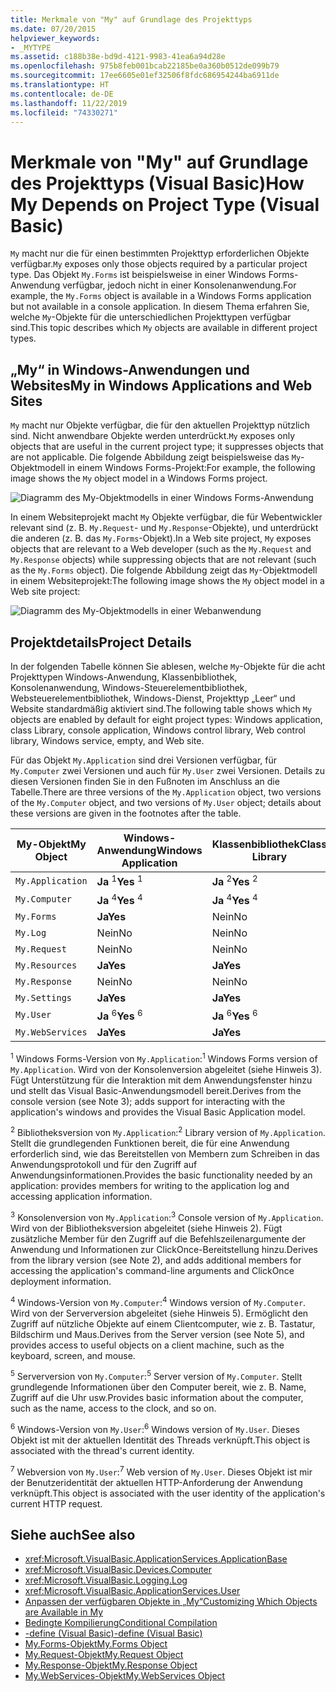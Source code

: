 ```yaml
---
title: Merkmale von "My" auf Grundlage des Projekttyps
ms.date: 07/20/2015
helpviewer_keywords:
- _MYTYPE
ms.assetid: c188b38e-bd9d-4121-9983-41ea6a94d28e
ms.openlocfilehash: 975b8feb001bcab22185be0a360b0512de099b79
ms.sourcegitcommit: 17ee6605e01ef32506f8fdc686954244ba6911de
ms.translationtype: HT
ms.contentlocale: de-DE
ms.lasthandoff: 11/22/2019
ms.locfileid: "74330271"
---
```

# <a name="how-my-depends-on-project-type-visual-basic"></a><span data-ttu-id="4502e-102">Merkmale von "My" auf Grundlage des Projekttyps (Visual Basic)</span><span class="sxs-lookup"><span data-stu-id="4502e-102">How My Depends on Project Type (Visual Basic)</span></span>

<span data-ttu-id="4502e-103">`My` macht nur die für einen bestimmten Projekttyp erforderlichen Objekte verfügbar.</span><span class="sxs-lookup"><span data-stu-id="4502e-103">`My` exposes only those objects required by a particular project type.</span></span> <span data-ttu-id="4502e-104">Das Objekt `My.Forms` ist beispielsweise in einer Windows Forms-Anwendung verfügbar, jedoch nicht in einer Konsolenanwendung.</span><span class="sxs-lookup"><span data-stu-id="4502e-104">For example, the `My.Forms` object is available in a Windows Forms application but not available in a console application.</span></span> <span data-ttu-id="4502e-105">In diesem Thema erfahren Sie, welche `My`-Objekte für die unterschiedlichen Projekttypen verfügbar sind.</span><span class="sxs-lookup"><span data-stu-id="4502e-105">This topic describes which `My` objects are available in different project types.</span></span>  
  
## <a name="my-in-windows-applications-and-web-sites"></a><span data-ttu-id="4502e-106">„My“ in Windows-Anwendungen und Websites</span><span class="sxs-lookup"><span data-stu-id="4502e-106">My in Windows Applications and Web Sites</span></span>  

 <span data-ttu-id="4502e-107">`My` macht nur Objekte verfügbar, die für den aktuellen Projekttyp nützlich sind. Nicht anwendbare Objekte werden unterdrückt.</span><span class="sxs-lookup"><span data-stu-id="4502e-107">`My` exposes only objects that are useful in the current project type; it suppresses objects that are not applicable.</span></span> <span data-ttu-id="4502e-108">Die folgende Abbildung zeigt beispielsweise das `My`-Objektmodell in einem Windows Forms-Projekt:</span><span class="sxs-lookup"><span data-stu-id="4502e-108">For example, the following image shows the `My` object model in a Windows Forms project.</span></span>  
  
 ![Diagramm des My-Objektmodells in einer Windows Forms-Anwendung](./media/how-my-depends-on-project-type/my-object-model-windows-forms.png)  
  
 <span data-ttu-id="4502e-110">In einem Websiteprojekt macht `My` Objekte verfügbar, die für Webentwickler relevant sind (z. B. `My.Request`- und `My.Response`-Objekte), und unterdrückt die anderen (z. B. das `My.Forms`-Objekt).</span><span class="sxs-lookup"><span data-stu-id="4502e-110">In a Web site project, `My` exposes objects that are relevant to a Web developer (such as the `My.Request` and `My.Response` objects) while suppressing objects that are not relevant (such as the `My.Forms` object).</span></span> <span data-ttu-id="4502e-111">Die folgende Abbildung zeigt das `My`-Objektmodell in einem Websiteprojekt:</span><span class="sxs-lookup"><span data-stu-id="4502e-111">The following image shows the `My` object model in a Web site project:</span></span>  
  
 ![Diagramm des My-Objektmodells in einer Webanwendung](./media/how-my-depends-on-project-type/my-object-model-web.png)  
  
## <a name="project-details"></a><span data-ttu-id="4502e-113">Projektdetails</span><span class="sxs-lookup"><span data-stu-id="4502e-113">Project Details</span></span>  

 <span data-ttu-id="4502e-114">In der folgenden Tabelle können Sie ablesen, welche `My`-Objekte für die acht Projekttypen Windows-Anwendung, Klassenbibliothek, Konsolenanwendung, Windows-Steuerelementbibliothek, Websteuerelementbibliothek, Windows-Dienst, Projekttyp „Leer“ und Website standardmäßig aktiviert sind.</span><span class="sxs-lookup"><span data-stu-id="4502e-114">The following table shows which `My` objects are enabled by default for eight project types: Windows application, class Library, console application, Windows control library, Web control library, Windows service, empty, and Web site.</span></span>  
  
 <span data-ttu-id="4502e-115">Für das Objekt `My.Application` sind drei Versionen verfügbar, für `My.Computer` zwei Versionen und auch für `My.User` zwei Versionen. Details zu diesen Versionen finden Sie in den Fußnoten im Anschluss an die Tabelle.</span><span class="sxs-lookup"><span data-stu-id="4502e-115">There are three versions of the `My.Application` object, two versions of the `My.Computer` object, and two versions of `My.User` object; details about these versions are given in the footnotes after the table.</span></span>  
  
|<span data-ttu-id="4502e-116">My-Objekt</span><span class="sxs-lookup"><span data-stu-id="4502e-116">My Object</span></span>|<span data-ttu-id="4502e-117">Windows-Anwendung</span><span class="sxs-lookup"><span data-stu-id="4502e-117">Windows Application</span></span>|<span data-ttu-id="4502e-118">Klassenbibliothek</span><span class="sxs-lookup"><span data-stu-id="4502e-118">Class Library</span></span>|<span data-ttu-id="4502e-119">Konsolenanwendung</span><span class="sxs-lookup"><span data-stu-id="4502e-119">Console Application</span></span>|<span data-ttu-id="4502e-120">Windows-Steuerelementbibliothek</span><span class="sxs-lookup"><span data-stu-id="4502e-120">Windows Control Library</span></span>|<span data-ttu-id="4502e-121">Websteuerelementbibliothek</span><span class="sxs-lookup"><span data-stu-id="4502e-121">Web Control Library</span></span>|<span data-ttu-id="4502e-122">Windows-Dienst</span><span class="sxs-lookup"><span data-stu-id="4502e-122">Windows Service</span></span>|<span data-ttu-id="4502e-123">Empty</span><span class="sxs-lookup"><span data-stu-id="4502e-123">Empty</span></span>|<span data-ttu-id="4502e-124">Website</span><span class="sxs-lookup"><span data-stu-id="4502e-124">Web Site</span></span>|  
|---|---|---|---|---|---|---|---|---|  
|`My.Application`|<span data-ttu-id="4502e-125">**Ja** <sup>1</sup></span><span class="sxs-lookup"><span data-stu-id="4502e-125">**Yes** <sup>1</sup></span></span>|<span data-ttu-id="4502e-126">**Ja** <sup>2</sup></span><span class="sxs-lookup"><span data-stu-id="4502e-126">**Yes** <sup>2</sup></span></span>|<span data-ttu-id="4502e-127">**Ja** <sup>3</sup></span><span class="sxs-lookup"><span data-stu-id="4502e-127">**Yes** <sup>3</sup></span></span>|<span data-ttu-id="4502e-128">**Ja** <sup>2</sup></span><span class="sxs-lookup"><span data-stu-id="4502e-128">**Yes** <sup>2</sup></span></span>|<span data-ttu-id="4502e-129">Nein</span><span class="sxs-lookup"><span data-stu-id="4502e-129">No</span></span>|<span data-ttu-id="4502e-130">**Ja** <sup>3</sup></span><span class="sxs-lookup"><span data-stu-id="4502e-130">**Yes** <sup>3</sup></span></span>|<span data-ttu-id="4502e-131">Nein</span><span class="sxs-lookup"><span data-stu-id="4502e-131">No</span></span>|<span data-ttu-id="4502e-132">Nein</span><span class="sxs-lookup"><span data-stu-id="4502e-132">No</span></span>|  
|`My.Computer`|<span data-ttu-id="4502e-133">**Ja** <sup>4</sup></span><span class="sxs-lookup"><span data-stu-id="4502e-133">**Yes** <sup>4</sup></span></span>|<span data-ttu-id="4502e-134">**Ja** <sup>4</sup></span><span class="sxs-lookup"><span data-stu-id="4502e-134">**Yes** <sup>4</sup></span></span>|<span data-ttu-id="4502e-135">**Ja** <sup>4</sup></span><span class="sxs-lookup"><span data-stu-id="4502e-135">**Yes** <sup>4</sup></span></span>|<span data-ttu-id="4502e-136">**Ja** <sup>4</sup></span><span class="sxs-lookup"><span data-stu-id="4502e-136">**Yes** <sup>4</sup></span></span>|<span data-ttu-id="4502e-137">**Ja** <sup>5</sup></span><span class="sxs-lookup"><span data-stu-id="4502e-137">**Yes** <sup>5</sup></span></span>|<span data-ttu-id="4502e-138">**Ja** <sup>4</sup></span><span class="sxs-lookup"><span data-stu-id="4502e-138">**Yes** <sup>4</sup></span></span>|<span data-ttu-id="4502e-139">Nein</span><span class="sxs-lookup"><span data-stu-id="4502e-139">No</span></span>|<span data-ttu-id="4502e-140">**Ja** <sup>5</sup></span><span class="sxs-lookup"><span data-stu-id="4502e-140">**Yes** <sup>5</sup></span></span>|  
|`My.Forms`|<span data-ttu-id="4502e-141">**Ja**</span><span class="sxs-lookup"><span data-stu-id="4502e-141">**Yes**</span></span>|<span data-ttu-id="4502e-142">Nein</span><span class="sxs-lookup"><span data-stu-id="4502e-142">No</span></span>|<span data-ttu-id="4502e-143">Nein</span><span class="sxs-lookup"><span data-stu-id="4502e-143">No</span></span>|<span data-ttu-id="4502e-144">**Ja**</span><span class="sxs-lookup"><span data-stu-id="4502e-144">**Yes**</span></span>|<span data-ttu-id="4502e-145">Nein</span><span class="sxs-lookup"><span data-stu-id="4502e-145">No</span></span>|<span data-ttu-id="4502e-146">Nein</span><span class="sxs-lookup"><span data-stu-id="4502e-146">No</span></span>|<span data-ttu-id="4502e-147">Nein</span><span class="sxs-lookup"><span data-stu-id="4502e-147">No</span></span>|<span data-ttu-id="4502e-148">Nein</span><span class="sxs-lookup"><span data-stu-id="4502e-148">No</span></span>|  
|`My.Log`|<span data-ttu-id="4502e-149">Nein</span><span class="sxs-lookup"><span data-stu-id="4502e-149">No</span></span>|<span data-ttu-id="4502e-150">Nein</span><span class="sxs-lookup"><span data-stu-id="4502e-150">No</span></span>|<span data-ttu-id="4502e-151">Nein</span><span class="sxs-lookup"><span data-stu-id="4502e-151">No</span></span>|<span data-ttu-id="4502e-152">Nein</span><span class="sxs-lookup"><span data-stu-id="4502e-152">No</span></span>|<span data-ttu-id="4502e-153">Nein</span><span class="sxs-lookup"><span data-stu-id="4502e-153">No</span></span>|<span data-ttu-id="4502e-154">Nein</span><span class="sxs-lookup"><span data-stu-id="4502e-154">No</span></span>|<span data-ttu-id="4502e-155">Nein</span><span class="sxs-lookup"><span data-stu-id="4502e-155">No</span></span>|<span data-ttu-id="4502e-156">**Ja**</span><span class="sxs-lookup"><span data-stu-id="4502e-156">**Yes**</span></span>|  
|`My.Request`|<span data-ttu-id="4502e-157">Nein</span><span class="sxs-lookup"><span data-stu-id="4502e-157">No</span></span>|<span data-ttu-id="4502e-158">Nein</span><span class="sxs-lookup"><span data-stu-id="4502e-158">No</span></span>|<span data-ttu-id="4502e-159">Nein</span><span class="sxs-lookup"><span data-stu-id="4502e-159">No</span></span>|<span data-ttu-id="4502e-160">Nein</span><span class="sxs-lookup"><span data-stu-id="4502e-160">No</span></span>|<span data-ttu-id="4502e-161">Nein</span><span class="sxs-lookup"><span data-stu-id="4502e-161">No</span></span>|<span data-ttu-id="4502e-162">Nein</span><span class="sxs-lookup"><span data-stu-id="4502e-162">No</span></span>|<span data-ttu-id="4502e-163">Nein</span><span class="sxs-lookup"><span data-stu-id="4502e-163">No</span></span>|<span data-ttu-id="4502e-164">**Ja**</span><span class="sxs-lookup"><span data-stu-id="4502e-164">**Yes**</span></span>|  
|`My.Resources`|<span data-ttu-id="4502e-165">**Ja**</span><span class="sxs-lookup"><span data-stu-id="4502e-165">**Yes**</span></span>|<span data-ttu-id="4502e-166">**Ja**</span><span class="sxs-lookup"><span data-stu-id="4502e-166">**Yes**</span></span>|<span data-ttu-id="4502e-167">**Ja**</span><span class="sxs-lookup"><span data-stu-id="4502e-167">**Yes**</span></span>|<span data-ttu-id="4502e-168">**Ja**</span><span class="sxs-lookup"><span data-stu-id="4502e-168">**Yes**</span></span>|<span data-ttu-id="4502e-169">**Ja**</span><span class="sxs-lookup"><span data-stu-id="4502e-169">**Yes**</span></span>|<span data-ttu-id="4502e-170">**Ja**</span><span class="sxs-lookup"><span data-stu-id="4502e-170">**Yes**</span></span>|<span data-ttu-id="4502e-171">Nein</span><span class="sxs-lookup"><span data-stu-id="4502e-171">No</span></span>|<span data-ttu-id="4502e-172">Nein</span><span class="sxs-lookup"><span data-stu-id="4502e-172">No</span></span>|  
|`My.Response`|<span data-ttu-id="4502e-173">Nein</span><span class="sxs-lookup"><span data-stu-id="4502e-173">No</span></span>|<span data-ttu-id="4502e-174">Nein</span><span class="sxs-lookup"><span data-stu-id="4502e-174">No</span></span>|<span data-ttu-id="4502e-175">Nein</span><span class="sxs-lookup"><span data-stu-id="4502e-175">No</span></span>|<span data-ttu-id="4502e-176">Nein</span><span class="sxs-lookup"><span data-stu-id="4502e-176">No</span></span>|<span data-ttu-id="4502e-177">Nein</span><span class="sxs-lookup"><span data-stu-id="4502e-177">No</span></span>|<span data-ttu-id="4502e-178">Nein</span><span class="sxs-lookup"><span data-stu-id="4502e-178">No</span></span>|<span data-ttu-id="4502e-179">Nein</span><span class="sxs-lookup"><span data-stu-id="4502e-179">No</span></span>|<span data-ttu-id="4502e-180">**Ja**</span><span class="sxs-lookup"><span data-stu-id="4502e-180">**Yes**</span></span>|  
|`My.Settings`|<span data-ttu-id="4502e-181">**Ja**</span><span class="sxs-lookup"><span data-stu-id="4502e-181">**Yes**</span></span>|<span data-ttu-id="4502e-182">**Ja**</span><span class="sxs-lookup"><span data-stu-id="4502e-182">**Yes**</span></span>|<span data-ttu-id="4502e-183">**Ja**</span><span class="sxs-lookup"><span data-stu-id="4502e-183">**Yes**</span></span>|<span data-ttu-id="4502e-184">**Ja**</span><span class="sxs-lookup"><span data-stu-id="4502e-184">**Yes**</span></span>|<span data-ttu-id="4502e-185">**Ja**</span><span class="sxs-lookup"><span data-stu-id="4502e-185">**Yes**</span></span>|<span data-ttu-id="4502e-186">**Ja**</span><span class="sxs-lookup"><span data-stu-id="4502e-186">**Yes**</span></span>|<span data-ttu-id="4502e-187">Nein</span><span class="sxs-lookup"><span data-stu-id="4502e-187">No</span></span>|<span data-ttu-id="4502e-188">Nein</span><span class="sxs-lookup"><span data-stu-id="4502e-188">No</span></span>|  
|`My.User`|<span data-ttu-id="4502e-189">**Ja** <sup>6</sup></span><span class="sxs-lookup"><span data-stu-id="4502e-189">**Yes** <sup>6</sup></span></span>|<span data-ttu-id="4502e-190">**Ja** <sup>6</sup></span><span class="sxs-lookup"><span data-stu-id="4502e-190">**Yes** <sup>6</sup></span></span>|<span data-ttu-id="4502e-191">**Ja** <sup>6</sup></span><span class="sxs-lookup"><span data-stu-id="4502e-191">**Yes** <sup>6</sup></span></span>|<span data-ttu-id="4502e-192">**Ja** <sup>6</sup></span><span class="sxs-lookup"><span data-stu-id="4502e-192">**Yes** <sup>6</sup></span></span>|<span data-ttu-id="4502e-193">**Ja** <sup>7</sup></span><span class="sxs-lookup"><span data-stu-id="4502e-193">**Yes** <sup>7</sup></span></span>|<span data-ttu-id="4502e-194">**Ja** <sup>6</sup></span><span class="sxs-lookup"><span data-stu-id="4502e-194">**Yes** <sup>6</sup></span></span>|<span data-ttu-id="4502e-195">Nein</span><span class="sxs-lookup"><span data-stu-id="4502e-195">No</span></span>|<span data-ttu-id="4502e-196">**Ja** <sup>7</sup></span><span class="sxs-lookup"><span data-stu-id="4502e-196">**Yes** <sup>7</sup></span></span>|  
|`My.WebServices`|<span data-ttu-id="4502e-197">**Ja**</span><span class="sxs-lookup"><span data-stu-id="4502e-197">**Yes**</span></span>|<span data-ttu-id="4502e-198">**Ja**</span><span class="sxs-lookup"><span data-stu-id="4502e-198">**Yes**</span></span>|<span data-ttu-id="4502e-199">**Ja**</span><span class="sxs-lookup"><span data-stu-id="4502e-199">**Yes**</span></span>|<span data-ttu-id="4502e-200">**Ja**</span><span class="sxs-lookup"><span data-stu-id="4502e-200">**Yes**</span></span>|<span data-ttu-id="4502e-201">**Ja**</span><span class="sxs-lookup"><span data-stu-id="4502e-201">**Yes**</span></span>|<span data-ttu-id="4502e-202">**Ja**</span><span class="sxs-lookup"><span data-stu-id="4502e-202">**Yes**</span></span>|<span data-ttu-id="4502e-203">Nein</span><span class="sxs-lookup"><span data-stu-id="4502e-203">No</span></span>|<span data-ttu-id="4502e-204">Nein</span><span class="sxs-lookup"><span data-stu-id="4502e-204">No</span></span>|  
  
 <span data-ttu-id="4502e-205"><sup>1</sup> Windows Forms-Version von `My.Application`:</span><span class="sxs-lookup"><span data-stu-id="4502e-205"><sup>1</sup> Windows Forms version of `My.Application`.</span></span> <span data-ttu-id="4502e-206">Wird von der Konsolenversion abgeleitet (siehe Hinweis 3). Fügt Unterstützung für die Interaktion mit dem Anwendungsfenster hinzu und stellt das Visual Basic-Anwendungsmodell bereit.</span><span class="sxs-lookup"><span data-stu-id="4502e-206">Derives from the console version (see Note 3); adds support for interacting with the application's windows and provides the Visual Basic Application model.</span></span>  
  
 <span data-ttu-id="4502e-207"><sup>2</sup> Bibliotheksversion von `My.Application`:</span><span class="sxs-lookup"><span data-stu-id="4502e-207"><sup>2</sup> Library version of `My.Application`.</span></span> <span data-ttu-id="4502e-208">Stellt die grundlegenden Funktionen bereit, die für eine Anwendung erforderlich sind, wie das Bereitstellen von Membern zum Schreiben in das Anwendungsprotokoll und für den Zugriff auf Anwendungsinformationen.</span><span class="sxs-lookup"><span data-stu-id="4502e-208">Provides the basic functionality needed by an application: provides members for writing to the application log and accessing application information.</span></span>  
  
 <span data-ttu-id="4502e-209"><sup>3</sup> Konsolenversion von `My.Application`:</span><span class="sxs-lookup"><span data-stu-id="4502e-209"><sup>3</sup> Console version of `My.Application`.</span></span> <span data-ttu-id="4502e-210">Wird von der Bibliotheksversion abgeleitet (siehe Hinweis 2). Fügt zusätzliche Member für den Zugriff auf die Befehlszeilenargumente der Anwendung und Informationen zur ClickOnce-Bereitstellung hinzu.</span><span class="sxs-lookup"><span data-stu-id="4502e-210">Derives from the library version (see Note 2), and adds additional members for accessing the application's command-line arguments and ClickOnce deployment information.</span></span>  
  
 <span data-ttu-id="4502e-211"><sup>4</sup> Windows-Version von `My.Computer`:</span><span class="sxs-lookup"><span data-stu-id="4502e-211"><sup>4</sup> Windows version of `My.Computer`.</span></span> <span data-ttu-id="4502e-212">Wird von der Serverversion abgeleitet (siehe Hinweis 5). Ermöglicht den Zugriff auf nützliche Objekte auf einem Clientcomputer, wie z. B. Tastatur, Bildschirm und Maus.</span><span class="sxs-lookup"><span data-stu-id="4502e-212">Derives from the Server version (see Note 5), and provides access to useful objects on a client machine, such as the keyboard, screen, and mouse.</span></span>  
  
 <span data-ttu-id="4502e-213"><sup>5</sup> Serverversion von `My.Computer`:</span><span class="sxs-lookup"><span data-stu-id="4502e-213"><sup>5</sup> Server version of `My.Computer`.</span></span> <span data-ttu-id="4502e-214">Stellt grundlegende Informationen über den Computer bereit, wie z. B. Name, Zugriff auf die Uhr usw.</span><span class="sxs-lookup"><span data-stu-id="4502e-214">Provides basic information about the computer, such as the name, access to the clock, and so on.</span></span>  
  
 <span data-ttu-id="4502e-215"><sup>6</sup> Windows-Version von `My.User`:</span><span class="sxs-lookup"><span data-stu-id="4502e-215"><sup>6</sup> Windows version of `My.User`.</span></span> <span data-ttu-id="4502e-216">Dieses Objekt ist mit der aktuellen Identität des Threads verknüpft.</span><span class="sxs-lookup"><span data-stu-id="4502e-216">This object is associated with the thread's current identity.</span></span>  
  
 <span data-ttu-id="4502e-217"><sup>7</sup> Webversion von `My.User`:</span><span class="sxs-lookup"><span data-stu-id="4502e-217"><sup>7</sup> Web version of `My.User`.</span></span> <span data-ttu-id="4502e-218">Dieses Objekt ist mir der Benutzeridentität der aktuellen HTTP-Anforderung der Anwendung verknüpft.</span><span class="sxs-lookup"><span data-stu-id="4502e-218">This object is associated with the user identity of the application's current HTTP request.</span></span>  
  
## <a name="see-also"></a><span data-ttu-id="4502e-219">Siehe auch</span><span class="sxs-lookup"><span data-stu-id="4502e-219">See also</span></span>

- <xref:Microsoft.VisualBasic.ApplicationServices.ApplicationBase>
- <xref:Microsoft.VisualBasic.Devices.Computer>
- <xref:Microsoft.VisualBasic.Logging.Log>
- <xref:Microsoft.VisualBasic.ApplicationServices.User>
- [<span data-ttu-id="4502e-220">Anpassen der verfügbaren Objekte in „My“</span><span class="sxs-lookup"><span data-stu-id="4502e-220">Customizing Which Objects are Available in My</span></span>](../../../visual-basic/developing-apps/customizing-extending-my/customizing-which-objects-are-available-in-my.md)
- [<span data-ttu-id="4502e-221">Bedingte Kompilierung</span><span class="sxs-lookup"><span data-stu-id="4502e-221">Conditional Compilation</span></span>](../../../visual-basic/programming-guide/program-structure/conditional-compilation.md)
- [<span data-ttu-id="4502e-222">-define (Visual Basic)</span><span class="sxs-lookup"><span data-stu-id="4502e-222">-define (Visual Basic)</span></span>](../../../visual-basic/reference/command-line-compiler/define.md)
- [<span data-ttu-id="4502e-223">My.Forms-Objekt</span><span class="sxs-lookup"><span data-stu-id="4502e-223">My.Forms Object</span></span>](../../../visual-basic/language-reference/objects/my-forms-object.md)
- [<span data-ttu-id="4502e-224">My.Request-Objekt</span><span class="sxs-lookup"><span data-stu-id="4502e-224">My.Request Object</span></span>](../../../visual-basic/language-reference/objects/my-request-object.md)
- [<span data-ttu-id="4502e-225">My.Response-Objekt</span><span class="sxs-lookup"><span data-stu-id="4502e-225">My.Response Object</span></span>](../../../visual-basic/language-reference/objects/my-response-object.md)
- [<span data-ttu-id="4502e-226">My.WebServices-Objekt</span><span class="sxs-lookup"><span data-stu-id="4502e-226">My.WebServices Object</span></span>](../../../visual-basic/language-reference/objects/my-webservices-object.md)
